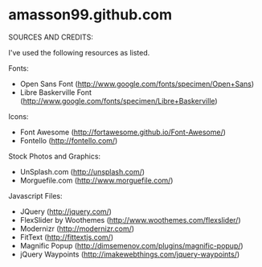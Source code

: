 # amasson99.github.com
SOURCES AND CREDITS:

I've used the following resources as listed.

Fonts:
 - Open Sans Font (http://www.google.com/fonts/specimen/Open+Sans)
 - Libre Baskerville Font (http://www.google.com/fonts/specimen/Libre+Baskerville)

Icons:
 - Font Awesome (http://fortawesome.github.io/Font-Awesome/)
 - Fontello (http://fontello.com/)

Stock Photos and Graphics:
 - UnSplash.com (http://unsplash.com/)
 - Morguefile.com (http://www.morguefile.com/)

Javascript Files:

 - JQuery (http://jquery.com/)
 - FlexSlider by Woothemes (http://www.woothemes.com/flexslider/)
 - Modernizr (http://modernizr.com/)
 - FitText (http://fittextjs.com/)
 - Magnific Popup (http://dimsemenov.com/plugins/magnific-popup/)
 - jQuery Waypoints (http://imakewebthings.com/jquery-waypoints/)
